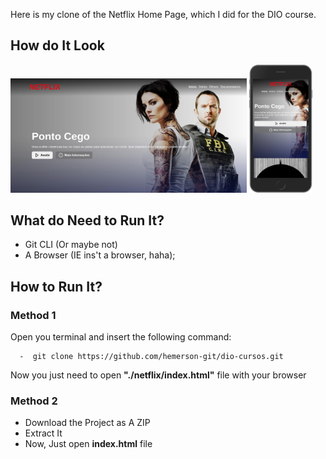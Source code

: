 Here is my clone of the Netflix Home Page, which I did for the DIO course.

## How do It Look

<p>
<img width="75%" src="./.github/screen.jpg" alt="Netflix Home Page Clone Preview"/>
<img width="20%" src="./.github/screen_mobile.png" alt="Netflix Home Page Clone Preview mobile"/>
</p>

## What do Need to Run It?

- Git CLI (Or maybe not)
- A Browser (IE ins't a browser, haha);

## How to Run It?

### Method 1

Open you terminal and insert the following command:

```
  -  git clone https://github.com/hemerson-git/dio-cursos.git
```

Now you just need to open **"./netflix/index.html"** file with your browser

### Method 2


- Download the Project as A ZIP
- Extract It
- Now, Just open **index.html** file
